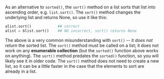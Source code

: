 As an alternative to `sorted()`, the `sort()` method on a list sorts that list into ascending order, e.g. `list.sort()`. The `sort()` method changes the underlying list and returns None, so use it like this:
    
```python    
alist.sort()            ## correct
alist = blist.sort()    ## NO incorrect, sort() returns None
```

The above is a very common misunderstanding with `sort()` -- it *does not return* the sorted list. The `sort()` method must be called on a list; it does not work on any **enumerable collection** (but the `sorted()` function above works on anything). The `sort()` method predates the `sorted()` function, so you will likely see it in older code. The `sort()` method does not need to create a new list, so it can be a little faster in the case that the elements to sort are already in a list.
